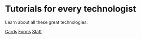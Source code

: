 
# Tutorials for every technologist

Learn about all these great technologies:

[Cards](./tomcat/index.md)
[Forms](./cloud/index.md)
[Staff](./java/index.md)
